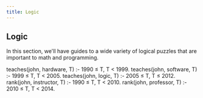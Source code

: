 ```yaml
---
title: Logic
---
```

## Logic

In this section, we'll have guides to a wide variety of logical puzzles that are important to math and programming.

teaches(john, hardware, T) :- 1990 ≤ T, T < 1999.
teaches(john, software, T) :- 1999 ≤ T, T < 2005.
teaches(john, logic, T) :- 2005 ≤ T, T ≤ 2012.
rank(john, instructor, T) :- 1990 ≤ T, T < 2010.
rank(john, professor, T) :- 2010 ≤ T, T < 2014.
